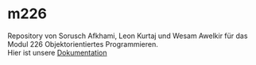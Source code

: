 # m226
Repository von Sorusch Afkhami, Leon Kurtaj und Wesam Awelkir für das Modul 226 Objektorientiertes Programmieren.  
Hier ist unsere [Dokumentation](Dokumentation/diagrams/README.md)

